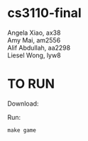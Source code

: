 # cs3110-final
Angela Xiao, ax38 \
Amy Mai, am2556 \
Alif Abdullah, aa2298 <br>
Liesel Wong, lyw8 <br>



# TO RUN
Download: 


Run: 
``` 
make game
```
